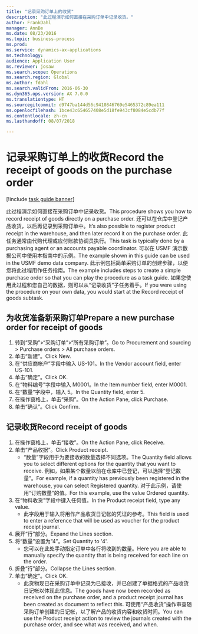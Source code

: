 ```yaml
--- 
title: "记录采购订单上的收货"
description: "此过程演示如何直接在采购订单中记录收货。"
author: FrankDahl
manager: AnnBe
ms.date: 08/23/2016
ms.topic: business-process
ms.prod: 
ms.service: dynamics-ax-applications
ms.technology: 
audience: Application User
ms.reviewer: josaw
ms.search.scope: Operations
ms.search.region: Global
ms.author: fdahl
ms.search.validFrom: 2016-06-30
ms.dyn365.ops.version: AX 7.0.0
ms.translationtype: HT
ms.sourcegitcommit: d9747ba144d56c9410846769e5465372c89ea111
ms.openlocfilehash: 1bce43c654657408e5d18fe943cf8084e5cdb77f
ms.contentlocale: zh-cn
ms.lasthandoff: 08/07/2018

---
```

# <a name="record-the-receipt-of-goods-on-the-purchase-order"></a><span data-ttu-id="50f46-103">记录采购订单上的收货</span><span class="sxs-lookup"><span data-stu-id="50f46-103">Record the receipt of goods on the purchase order</span></span>

[!include [task guide banner](../../includes/task-guide-banner.md)]

<span data-ttu-id="50f46-104">此过程演示如何直接在采购订单中记录收货。</span><span class="sxs-lookup"><span data-stu-id="50f46-104">This procedure shows you how to record receipt of goods directly on a purchase order.</span></span> <span data-ttu-id="50f46-105">还可以在仓库中登记产品收货，以后再记录到采购订单中。</span><span class="sxs-lookup"><span data-stu-id="50f46-105">It’s also possible to register product receipt in the warehouse, and then later record it on the purchase order.</span></span> <span data-ttu-id="50f46-106">此任务通常由代购代理或应付账款协调员执行。</span><span class="sxs-lookup"><span data-stu-id="50f46-106">This task is typically done by a purchasing agent or an accounts payable coordinator.</span></span> <span data-ttu-id="50f46-107">可以在 USMF 演示数据公司中使用本指南中的示例。</span><span class="sxs-lookup"><span data-stu-id="50f46-107">The example shown in this guide can be used in the USMF demo data company.</span></span> <span data-ttu-id="50f46-108">此示例包括简单采购订单的创建步骤，以便您将此过程用作任务指南。</span><span class="sxs-lookup"><span data-stu-id="50f46-108">The example includes steps to create a simple purchase order so that you can play the procedure as a task guide.</span></span> <span data-ttu-id="50f46-109">如果您使用此过程和您自己的数据，则可以从“记录收货”子任务着手。</span><span class="sxs-lookup"><span data-stu-id="50f46-109">If you were using the procedure on your own data, you would start at the Record receipt of goods subtask.</span></span>


## <a name="prepare-a-new-purchase-order-for-receipt-of-goods"></a><span data-ttu-id="50f46-110">为收货准备新采购订单</span><span class="sxs-lookup"><span data-stu-id="50f46-110">Prepare a new purchase order for receipt of goods</span></span>
1. <span data-ttu-id="50f46-111">转到“采购”>“采购订单”>“所有采购订单”。</span><span class="sxs-lookup"><span data-stu-id="50f46-111">Go to Procurement and sourcing > Purchase orders > All purchase orders.</span></span>
2. <span data-ttu-id="50f46-112">单击“新建”。</span><span class="sxs-lookup"><span data-stu-id="50f46-112">Click New.</span></span>
3. <span data-ttu-id="50f46-113">在“供应商帐户”字段中输入 US-101。</span><span class="sxs-lookup"><span data-stu-id="50f46-113">In the Vendor account field, enter US-101.</span></span>
4. <span data-ttu-id="50f46-114">单击“确定”。</span><span class="sxs-lookup"><span data-stu-id="50f46-114">Click OK.</span></span>
5. <span data-ttu-id="50f46-115">在“物料编号”字段中输入 M0001。</span><span class="sxs-lookup"><span data-stu-id="50f46-115">In the Item number field, enter M0001.</span></span>
6. <span data-ttu-id="50f46-116">在“数量”字段中，输入 5。</span><span class="sxs-lookup"><span data-stu-id="50f46-116">In the Quantity field, enter 5.</span></span>
7. <span data-ttu-id="50f46-117">在操作窗格上，单击“采购”。</span><span class="sxs-lookup"><span data-stu-id="50f46-117">On the Action Pane, click Purchase.</span></span>
8. <span data-ttu-id="50f46-118">单击“确认”。</span><span class="sxs-lookup"><span data-stu-id="50f46-118">Click Confirm.</span></span>

## <a name="record-receipt-of-goods"></a><span data-ttu-id="50f46-119">记录收货</span><span class="sxs-lookup"><span data-stu-id="50f46-119">Record receipt of goods</span></span>
1. <span data-ttu-id="50f46-120">在操作窗格上，单击“接收”。</span><span class="sxs-lookup"><span data-stu-id="50f46-120">On the Action Pane, click Receive.</span></span>
2. <span data-ttu-id="50f46-121">单击“产品收据”。</span><span class="sxs-lookup"><span data-stu-id="50f46-121">Click Product receipt.</span></span>
    * <span data-ttu-id="50f46-122">“数量”字段用于为要接收的数量选择不同选项。</span><span class="sxs-lookup"><span data-stu-id="50f46-122">The Quantity field allows you to select different options for the quantity that you want to receive.</span></span> <span data-ttu-id="50f46-123">例如，如果某个数量以前在仓库中已登记，可以选择“登记数量”。</span><span class="sxs-lookup"><span data-stu-id="50f46-123">For example, if a quantity has previously been registered in the warehouse, you can select Registered quantity.</span></span>  <span data-ttu-id="50f46-124">对于此示例，请使用“订购数量”的值。</span><span class="sxs-lookup"><span data-stu-id="50f46-124">For this example, use the value Ordered quantity.</span></span>   
3. <span data-ttu-id="50f46-125">在“物料收货”字段中键入任何值。</span><span class="sxs-lookup"><span data-stu-id="50f46-125">In the Product receipt field, type any value.</span></span>
    * <span data-ttu-id="50f46-126">此字段用于输入将用作产品收货日记帐的凭证的参考。</span><span class="sxs-lookup"><span data-stu-id="50f46-126">This field is used to enter a reference that will be used as voucher for the product receipt journal.</span></span>  
4. <span data-ttu-id="50f46-127">展开“行”部分。</span><span class="sxs-lookup"><span data-stu-id="50f46-127">Expand the Lines section.</span></span>
5. <span data-ttu-id="50f46-128">将“数量”设置为“4”。</span><span class="sxs-lookup"><span data-stu-id="50f46-128">Set Quantity to '4'.</span></span>
    * <span data-ttu-id="50f46-129">您可以在此处手动指定订单中各行将收到的数量。</span><span class="sxs-lookup"><span data-stu-id="50f46-129">Here you are able to manually specify the quantity that is being received for each line on the order.</span></span>  
6. <span data-ttu-id="50f46-130">折叠“行”部分。</span><span class="sxs-lookup"><span data-stu-id="50f46-130">Collapse the Lines section.</span></span>
7. <span data-ttu-id="50f46-131">单击“确定”。</span><span class="sxs-lookup"><span data-stu-id="50f46-131">Click OK.</span></span>
    * <span data-ttu-id="50f46-132">此货物现已在采购订单中记录为已接收，并已创建了单据格式的产品收货日记帐以体现此信息。</span><span class="sxs-lookup"><span data-stu-id="50f46-132">The goods have now been recorded as received on the purchase order, and a product receipt journal has been created as document to reflect this.</span></span> <span data-ttu-id="50f46-133">可使用“产品收货”操作审查随采购订单创建的日记帐，以了解产品的收货内容和收货时间。</span><span class="sxs-lookup"><span data-stu-id="50f46-133">You can use the Product receipt action to review the journals created with the purchase order, and see what was received, and when.</span></span>  


